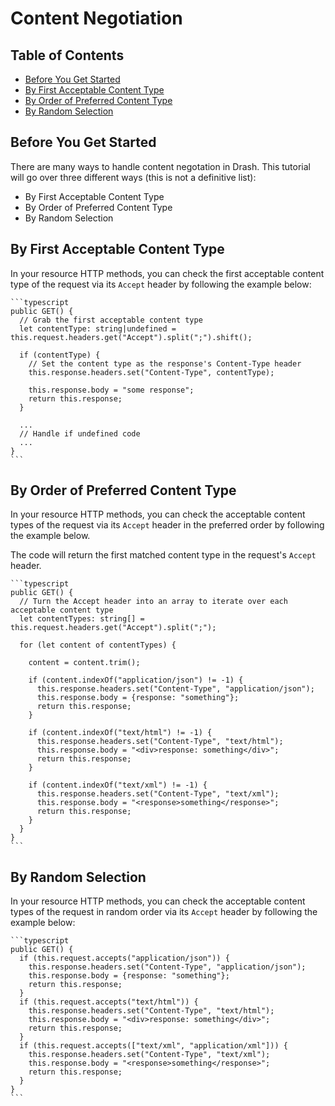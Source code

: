 # Content Negotiation

## Table of Contents

- [Before You Get Started](#before-you-get-started)
- [By First Acceptable Content Type](#by-first-acceptable-content-type)
- [By Order of Preferred Content Type](#by-order-of-preferred-content-type)
- [By Random Selection](#by-random-selection)

## Before You Get Started

There are many ways to handle content negotation in Drash. This tutorial will go
over three different ways (this is not a definitive list):

- By First Acceptable Content Type
- By Order of Preferred Content Type
- By Random Selection

## By First Acceptable Content Type

In your resource HTTP methods, you can check the first acceptable content type
of the request via its `Accept` header by following the example below:

    ```typescript
    public GET() {
      // Grab the first acceptable content type
      let contentType: string|undefined = this.request.headers.get("Accept").split(";").shift();

      if (contentType) {
        // Set the content type as the response's Content-Type header
        this.response.headers.set("Content-Type", contentType);

        this.response.body = "some response";
        return this.response;
      }

      ...
      // Handle if undefined code
      ...
    }
    ```

## By Order of Preferred Content Type

In your resource HTTP methods, you can check the acceptable content types of the
request via its `Accept` header in the preferred order by following the example
below.

The code will return the first matched content type in the request's `Accept`
header.

    ```typescript
    public GET() {
      // Turn the Accept header into an array to iterate over each acceptable content type
      let contentTypes: string[] = this.request.headers.get("Accept").split(";");

      for (let content of contentTypes) {

        content = content.trim();

        if (content.indexOf("application/json") != -1) {
          this.response.headers.set("Content-Type", "application/json");
          this.response.body = {response: "something"};
          return this.response;
        }

        if (content.indexOf("text/html") != -1) {
          this.response.headers.set("Content-Type", "text/html");
          this.response.body = "<div>response: something</div>";
          return this.response;
        }

        if (content.indexOf("text/xml") != -1) {
          this.response.headers.set("Content-Type", "text/xml");
          this.response.body = "<response>something</response>";
          return this.response;
        }
      }
    }
    ```

## By Random Selection

In your resource HTTP methods, you can check the acceptable content types of the
request in random order via its `Accept` header by following the example below:

    ```typescript
    public GET() {
      if (this.request.accepts("application/json")) {
        this.response.headers.set("Content-Type", "application/json");
        this.response.body = {response: "something"};
        return this.response;
      }
      if (this.request.accepts("text/html")) {
        this.response.headers.set("Content-Type", "text/html");
        this.response.body = "<div>response: something</div>";
        return this.response;
      }
      if (this.request.accepts(["text/xml", "application/xml"])) {
        this.response.headers.set("Content-Type", "text/xml");
        this.response.body = "<response>something</response>";
        return this.response;
      }
    }
    ```

